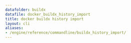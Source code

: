 ```yaml
---
datafolder: buildx
datafile: docker_buildx_history_import
title: docker buildx history import
layout: cli
aliases:
- /engine/reference/commandline/buildx_history_import/
---
```


<!--
此页面是根据 Docker 源代码自动生成的。如果您想建议更改此处显示的文本，请在 GitHub 上的源代码仓库中打开一个工单或拉取请求：

https://github.com/docker/buildx
-->
